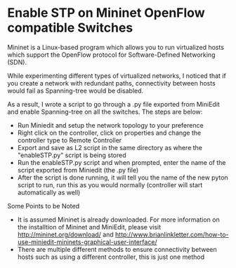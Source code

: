 # Enable STP on Mininet OpenFlow compatible Switches
Mininet is a Linux-based program which allows you to run virtualized hosts which support the OpenFlow protocol for Software-Defined Networking (SDN).

While experimenting different types of virtualized networks, I noticed that if you create a network with redundant paths, connectivity between hosts would fail as Spanning-tree would be disabled.

As a result, I wrote a script to go through a .py file exported from MiniEdit and enable Spanning-tree on all the switches. The steps are below:
- Run Miniedit and setup the network topology to your preference
- Right click on the controller, click on properties and change the controller type to Remote Controller
- Export and save as L2 script in the same directory as where the "enableSTP.py" script is being stored
- Run the enableSTP.py script and when prompted, enter the name of the script exported from Miniedit (the .py file)
- After the script is done running, it will tell you the name of the new pyton script to run, run this as you would normally (controller will start automatically as well)

Some Points to be Noted
- It is assumed Mininet is already downloaded. For more information on the installtion of Mininet and MiniEdit, please visit http://mininet.org/download/ and http://www.brianlinkletter.com/how-to-use-miniedit-mininets-graphical-user-interface/
- There are multiple different methods to ensure connectivity between hosts such as using a different controller, this is just one method
